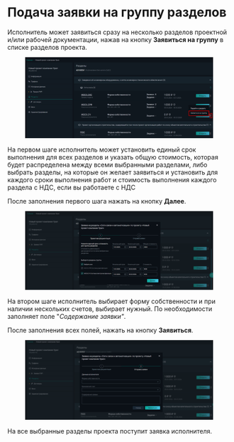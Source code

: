 # Подача заявки на группу разделов

Исполнитель может заявиться сразу на несколько разделов проектной и/или рабочей документации, нажав на кнопку **Заявиться на группу** в списке разделов проекта.

<figure><img src="../../gitbook/assets/image (45).png" alt=""><figcaption></figcaption></figure>

На первом шаге исполнитель может установить единый срок выполнения для всех разделов и указать общую стоимость, которая будет распределена между всеми выбранными разделами, либо выбрать разделы, на которые он желает заявиться и установить для каждого сроки выполнения работ и стоимость выполнения каждого раздела с НДС, если вы работаете с НДС

После заполнения первого шага нажать на кнопку **Далее**.

<figure><img src="../../gitbook/assets/image (46).png" alt=""><figcaption></figcaption></figure>

На втором шаге исполнитель выбирает форму собственности и при наличии нескольких счетов, выбирает нужный. По необходимости заполняет поле "_Содержание заявки"_.

После заполнения всех полей, нажать на кнопку **Заявиться**.

<figure><img src="../../gitbook/assets/image (47).png" alt=""><figcaption></figcaption></figure>

На все выбранные разделы проекта поступит заявка исполнителя.&#x20;
